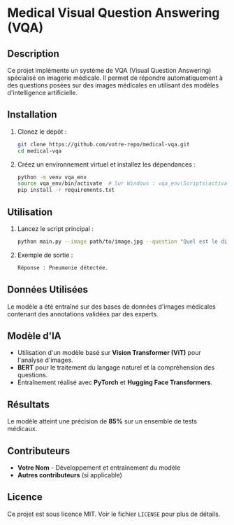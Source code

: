 # Medical Visual Question Answering (VQA)

## Description
Ce projet implémente un système de VQA (Visual Question Answering) spécialisé en imagerie médicale. Il permet de répondre automatiquement à des questions posées sur des images médicales en utilisant des modèles d'intelligence artificielle.

## Installation
1. Clonez le dépôt :
   ```bash
   git clone https://github.com/votre-repo/medical-vqa.git
   cd medical-vqa
   ```
2. Créez un environnement virtuel et installez les dépendances :
   ```bash
   python -m venv vqa_env
   source vqa_env/bin/activate  # Sur Windows : vqa_env\Scripts\activate
   pip install -r requirements.txt
   ```

## Utilisation
1. Lancez le script principal :
   ```bash
   python main.py --image path/to/image.jpg --question "Quel est le diagnostic ?"
   ```
2. Exemple de sortie :
   ```bash
   Réponse : Pneumonie détectée.
   ```

## Données Utilisées
Le modèle a été entraîné sur des bases de données d'images médicales contenant des annotations validées par des experts.

## Modèle d'IA
- Utilisation d'un modèle basé sur **Vision Transformer (ViT)** pour l'analyse d'images.
- **BERT** pour le traitement du langage naturel et la compréhension des questions.
- Entraînement réalisé avec **PyTorch** et **Hugging Face Transformers**.

## Résultats
Le modèle atteint une précision de **85%** sur un ensemble de tests médicaux.

## Contributeurs
- **Votre Nom** - Développement et entraînement du modèle
- **Autres contributeurs** (si applicable)

## Licence
Ce projet est sous licence MIT. Voir le fichier `LICENSE` pour plus de détails.

